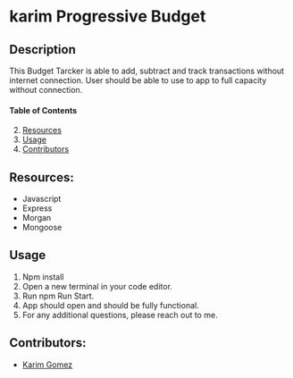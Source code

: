 # karim Progressive Budget

## Description

This Budget Tarcker is able to add, subtract and track transactions without internet connection. User should be able to use to app to full capacity without connection.


#### Table of Contents
2. [Resources](#resources)
5. [Usage](#usage)
6. [Contributors](#contributors)


## Resources:

- Javascript
- Express
- Morgan
- Mongoose


## Usage

1. Npm install 
2. Open a new terminal in your code editor.
3. Run npm Run Start.
4. App should open and should be fully functional.
5. For any additional questions, please reach out to me.

## Contributors:
* [Karim Gomez](https://github.com/kgomez1990) 